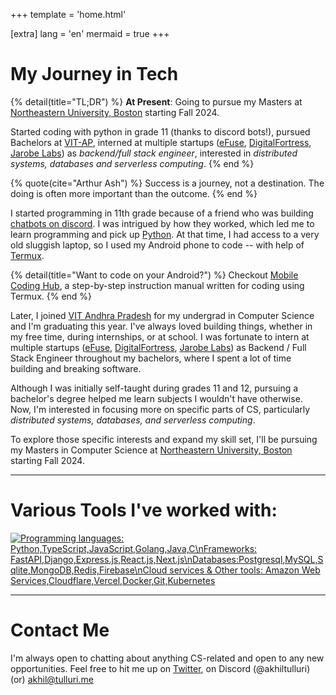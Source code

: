 +++
template = 'home.html'

[extra]
lang = 'en'
mermaid = true
+++

# My Journey in Tech

{% detail(title="TL;DR") %}
**At Present**: Going to pursue my Masters at [Northeastern University, Boston](https://northeastern.edu) starting Fall 2024.

Started coding with python in grade 11 (thanks to discord bots!), pursued Bachelors at [VIT-AP](https://vitap.ac.in), interned at multiple startups ([eFuse](https://efuse.gg), [DigitalFortress](https://digitalfortress.in), [Jarobe Labs](https://jarobe.dev)) as _backend/full stack engineer_, interested in _distributed systems, databases and serverless computing_.
{% end %}

{% quote(cite="Arthur Ash") %} Success is a journey, not a destination. The doing is often more important than the outcome. {% end %}

I started programming in 11th grade because of a friend who was building [chatbots on discord](https://discord.com/developers/docs/intro). I was intrigued by how they worked, which led me to learn programming and pick up [Python](https://www.python.org). At that time, I had access to a very old sluggish laptop, so I used my Android phone to code -- with help of [Termux](https://play.google.com/store/apps/details?id=com.termux&hl=en_IN&pli=1).

{% detail(title="Want to code on your Android?") %}
Checkout [Mobile Coding Hub](https://mobile-coding-hub.github.io/started/), a step-by-step instruction manual written for coding using Termux.
{% end %}

Later, I joined [VIT Andhra Pradesh](https://vitap.ac.in) for my undergrad in Computer Science and I'm graduating this year. I've always loved building things, whether in my free time, during internships, or at school. I was fortunate to intern at multiple startups ([eFuse](https://efuse.gg), [DigitalFortress](https://digitalfortress.in), [Jarobe Labs](https://jarobe.dev)) as Backend / Full Stack Engineer throughout my bachelors, where I spent a lot of time building and breaking software.

Although I was initially self-taught during grades 11 and 12, pursuing a bachelor's degree helped me learn subjects I wouldn't have otherwise. Now, I'm interested in focusing more on specific parts of CS, particularly _distributed systems, databases, and serverless computing_.

To explore those specific interests and expand my skill set, I'll be pursuing my Masters in Computer Science at [Northeastern University, Boston](https://northeastern.edu) starting Fall 2024.

<!-- ## Timeline
{% mermaid() %}
gantt
    title Timeline
    dateFormat  YYYY-MM-DD
    axisFormat  %Y
    tickInterval 6month

    section Education
    Bachelor's in Computer Science @ VIT-AP :edu1, 2020-08-01, 2024-06-01
    MS CS @ Northeastern University :edu2, 2024-09-04, 2026-12-31

    section SWE Internships
    eFuse :int1, 2020-11-01, 2022-04-30
    DigitalFortress :int2, 2022-05-01, 2023-08-31
    Jarobe Labs :active, int3, 2024-01-01, 2024-07-31

    section Leadership
    Technical Lead @ Open Source Community :int1, 2022-06-01, 2023-06-01
    Community Manager @ Down Two Earth :int2, 2020-09-01, 2021-02-01

{% end %} -->

---

# Various Tools I've worked with:

[![Programming languages: Python,TypeScript,JavaScript,Golang,Java,C\nFrameworks: FastAPI,Django,Express.js,React.js,Next.js\nDatabases:Postgresql,MySQL,Sqlite,MongoDB,Redis,Firebase\nCloud services & Other tools: Amazon Web Services,Cloudflare,Vercel,Docker,Git,Kubernetes](https://skillicons.dev/icons?i=python,typescript,javascript,golang,java,c,flask,fastapi,django,expressjs,react,nextjs,postgres,mysql,sqlite,mongodb,redis,firebase,aws,cloudflare,vercel,docker,git,k8s&perline=6)](https://skillicons.dev)

---

# Contact Me

I'm always open to chatting about anything CS-related and open to any new opportunities. Feel free to hit me up on [Twitter](https://x.com/akhiltulluri), on Discord (@akhiltulluri) (or) [akhil@tulluri.me](mailto:akhil@tulluri.me)
